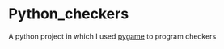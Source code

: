 # Python_checkers
A python project in which I used [pygame](https://www.pygame.org/news) to program checkers
